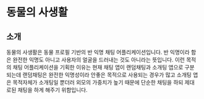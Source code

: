 # 동물의 사생활

## 소개

동물의 사생활은 동물 프로필 기반의 반 익명 채팅 어플리케이션입니다. 반 익명이라 함은 완전한 익명도 아니고 사용자의 얼굴을 드러내는 것도 아니라는 뜻입니다. 이런 목적의 채팅 어플리케이션을 기획한 이유는 현재 채팅 앱이 랜덤채팅과 소개팅 앱으로 구분되는데 랜덤채팅은 완전한 익명성이라 안좋은 목적으로 사용되는 경우가 많고 소개팅 앱은 목적자체가 소개팅일 뿐더러 외모의 가중치가 높기 때문에 단순한 채팅을 하되 제대로된 채팅을 하게 해주기 위함입니다.